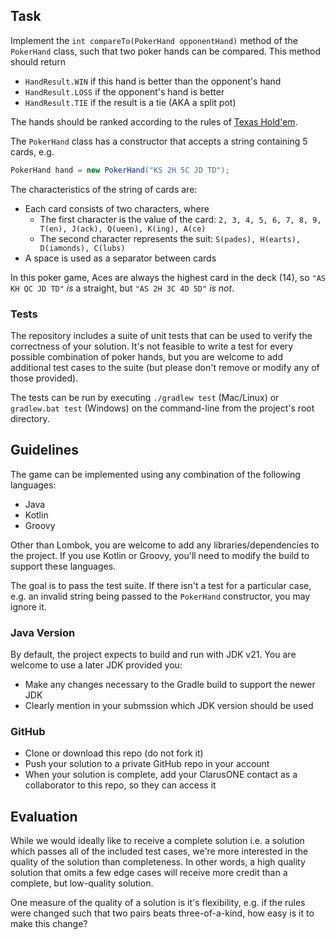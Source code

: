 ## Task
Implement the `int compareTo(PokerHand opponentHand)` method of the `PokerHand` class, such that two poker hands
can be compared. This method should return

- `HandResult.WIN` if this hand is better than the opponent's hand 
- `HandResult.LOSS` if the opponent's hand is better 
- `HandResult.TIE` if the result is a tie (AKA a split pot) 

The hands should be ranked according to the rules of [Texas Hold'em](https://en.wikipedia.org/wiki/Texas_hold_%27em).

The `PokerHand` class has a constructor that accepts a string containing 5 cards, e.g.

```java
PokerHand hand = new PokerHand("KS 2H 5C JD TD");
```

The characteristics of the string of cards are:

- Each card consists of two characters, where
  - The first character is the value of the card: `2, 3, 4, 5, 6, 7, 8, 9, T(en), J(ack), Q(ueen), K(ing), A(ce)`
  - The second character represents the suit: `S(pades), H(earts), D(iamonds), C(lubs)`
- A space is used as a separator between cards

In this poker game, Aces are always the highest card in the deck (14), so `"AS KH QC JD TD"` _is_ a straight, but 
`"AS 2H 3C 4D 5D"` _is not_.

### Tests
The repository includes a suite of unit tests that can be used to verify the correctness of your solution. It's 
not feasible to write a test for every possible combination of poker hands, but you are welcome to add additional test
cases to the suite (but please don't remove or modify any of those provided). 

The tests can be run by executing `./gradlew test` (Mac/Linux) or `gradlew.bat test` (Windows) on the command-line 
from the project's root directory.

## Guidelines
The game can be implemented using any combination of the following languages: 
- Java 
- Kotlin
- Groovy 

Other than Lombok, you are welcome to add any libraries/dependencies to the project. If you use Kotlin or Groovy, you'll need to modify the 
build to support these languages.

The goal is to pass the test suite. If there isn't a test for a particular case, e.g. an invalid string being passed to the `PokerHand` constructor, you may ignore it.

### Java Version
By default, the project expects to build and run with JDK v21. You are welcome to use a later JDK provided you:
- Make any changes necessary to the Gradle build to support the newer JDK
- Clearly mention in your submssion which JDK version should be used

### GitHub
- Clone or download this repo (do not fork it)
- Push your solution to a private GitHub repo in your account
- When your solution is complete, add your ClarusONE contact as a collaborator to this repo, so they can access it

## Evaluation
While we would ideally like to receive a complete solution i.e. a solution which passes all of the included test cases, 
we're more interested in the quality of the solution than completeness. In other words, a high quality solution that 
omits a few edge cases will receive more credit than a complete, but low-quality solution.

One measure of the quality of a solution is it's flexibility, e.g. if the rules were changed such that two pairs beats three-of-a-kind, how easy is it to make this change?
